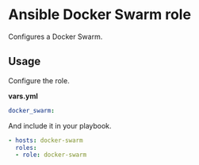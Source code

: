 # Ansible Docker Swarm role

Configures a Docker Swarm.

## Usage

Configure the role.

**vars.yml**

```yml
docker_swarm:
```

And include it in your playbook.

```yml
- hosts: docker-swarm
  roles:
  - role: docker-swarm
```
